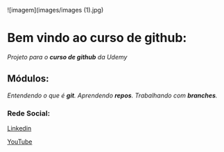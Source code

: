![imagem](images/images (1).jpg)

# Bem vindo ao curso de github:
_Projeto para o **curso de github** da Udemy_

## Módulos:
_Entendendo o que é **git**.
Aprendendo **repos**.
Trabalhando com **branches**._

### Rede Social:
[Linkedin](www.linkedin.com/in/ribeiroallan)

[YouTube](https://www.youtube.com/watch?v=AJW65cuwjZc)